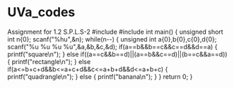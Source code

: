 # UVa_codes
Assignment for 1.2 S.P.L.S-2 
#include<cstdio>
#include<cmath>
int main()
{
    unsigned short int n{0};
    scanf("%hu",&n);
    while(n--)
    {
        unsigned int a{0},b{0},c{0},d{0};
        scanf("%u %u %u %u",&a,&b,&c,&d);
        if(a==b&&b==c&&c==d&&d==a)
        {
            printf("square\n");
        }
        else if((a==c&&b==d)||(a==b&&c==d)||(b==c&&a==d))
        {
            printf("rectangle\n");
        }
        else if(a<=b+c+d&&b<=a+c+d&&c<=a+b+d&&d<=a+b+c)
        {
            printf("quadrangle\n");
        }
        else
        {
            printf("banana\n");
        }
    }
    return 0;
}

